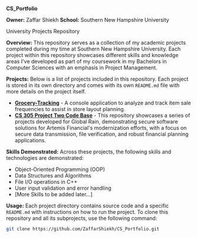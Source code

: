 **CS_Portfolio**

**Owner:** Zaffar Shiekh
**School:** Southern New Hampshire University

University Projects Repository

**Overview:**
This repository serves as a collection of my academic projects completed during my time at Southern New Hampshire University. Each project within this repository showcases different skills and knowledge areas I've developed as part of my coursework in my Bachelors in Computer Sciences with an emphasis in Project Management.

**Projects:**
Below is a list of projects included in this repository. Each project is stored in its own directory and comes with its own `README.md` file with more details on the project itself.

- [**Grocery-Tracking**]([./Grocery-Tracking](https://github.com/zaffarshiekh/CS_Portfolio/tree/21cc9e2f53e6266086344c8fed7634fcd826aa84/Grocery-Tracking%20(VS))) - A console application to analyze and track item sale frequencies to assist in store layout planning.
- [**CS 305 Project Two Code Base**](https://github.com/zaffarshiekh/CS_Portfolio/tree/ffd6d0069291b5d46eabb673c68208a14164285f/CS%20305%20Project%20Two%20Code%20Base) - This repository showcases a series of projects developed for Global Rain, demonstrating secure software solutions for Artemis Financial's modernization efforts, with a focus on secure data transmission, file verification, and robust financial planning applications.

[//]: # (New Projects to be added.)

**Skills Demonstrated:**
Across these projects, the following skills and technologies are demonstrated:
-	Object-Oriented Programming (OOP)
-	Data Structures and Algorithms
-	File I/O operations in C++
-	User input validation and error handling
-	[More Skills to be added later...]

**Usage:**
Each project directory contains source code and a specific `README.md` with instructions on how to run the project. To clone this repository and all its subprojects, use the following command:

```bash
git clone https://github.com/ZaffarShiekh/CS_Portfolio.git
